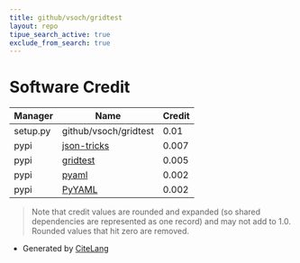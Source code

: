 ```yaml
---
title: github/vsoch/gridtest
layout: repo
tipue_search_active: true
exclude_from_search: true
---
```

# Software Credit

|Manager|Name|Credit|
|-------|----|------|
|setup.py|github/vsoch/gridtest|0.01|
|pypi|[json-tricks](https://github.com/mverleg/pyjson_tricks)|0.007|
|pypi|[gridtest](http://www.github.com/vsoch/gridtest)|0.005|
|pypi|[pyaml](https://github.com/mk-fg/pretty-yaml)|0.002|
|pypi|[PyYAML](https://pyyaml.org/)|0.002|


> Note that credit values are rounded and expanded (so shared dependencies are represented as one record) and may not add to 1.0. Rounded values that hit zero are removed.


- Generated by [CiteLang](https://github.com/vsoch/citelang)

